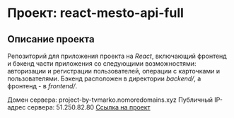 # Проект: react-mesto-api-full

## Описание проекта    
Репозиторий для приложения проекта на *React*, включающий фронтенд и бэкенд части приложения со следующими возможностями: авторизации и регистрации пользователей, операции с карточками и пользователями. Бэкенд расположен в директории *backend/*, а фронтенд - в *frontend/*.

Домен сервера: project-by-tvmarko.nomoredomains.xyz
Публичный IP-адрес сервера: 51.250.82.80
[Ссылка на проект](https://project-by-tvmarko.nomoredomains.xyz)

